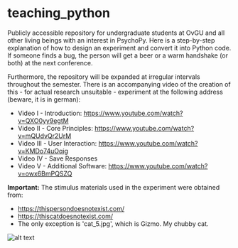 # teaching_python

Publicly accessible repository for undergraduate students at OvGU and all other living beings with an interest in PsychoPy. Here is a step-by-step explanation of how to design an experiment and convert it into Python code. If someone finds a bug, the person will get a beer or a warm handshake (or both) at the next conference.   

Furthermore, the repository will be expanded at irregular intervals throughout the semester. There is an accompanying video of the creation of this - for actual research unsuitable - experiment at the following address (beware, it is in german):

- Video I - Introduction: https://www.youtube.com/watch?v=QXO0yy9egtM <br>
- Video II - Core Principles: https://www.youtube.com/watch?v=mQUdvQr2UrM <br>
- Video III - User Interaction: https://www.youtube.com/watch?v=KMDo74uOqig <br>
- Video IV - Save Responses
- Video V - Additional Software: https://www.youtube.com/watch?v=owx6BmPQSZQ <br>

**Important:** The stimulus materials used in the experiment were obtained from: 
- https://thispersondoesnotexist.com/ 
- https://thiscatdoesnotexist.com/
- The only exception is 'cat_5.jpg', which is Gizmo. My chubby cat.

![alt text](https://raw.githubusercontent.com/nimarek/teaching_python_experiment/main/design_overview.png)
